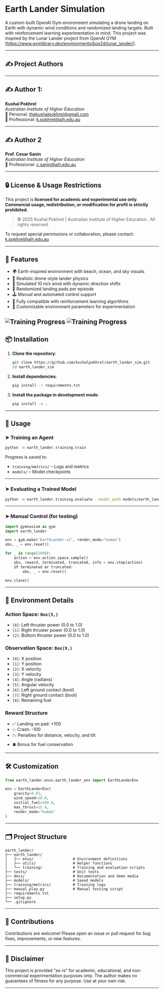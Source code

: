 # Earth Lander Simulation

A custom-built OpenAI Gym environment simulating a drone landing on Earth with dynamic wind conditions and randomized landing targets. Built with reinforcement learning experimentation in mind. This project was inspired by the Lunar Lander project from OpenAI GYM [https://www.gymlibrary.dev/environments/box2d/lunar_lander/].

---

## ✍️ Project Authors

---

## ✍️ Author 1:

**Kushal Pokhrel**  
*Australian Institute of Higher Education*  
📧 Personal: thekushalpokhrel@gmail.com  
📧 Professional: k.pokhrel@aih.edu.au  

---

## ✍️ Author 2

**Prof. Cesar Sanin**  
*Australian Institute of Higher Education*  
📧 Professional: c.sanin@aih.edu.au  

---


## 🔒 License & Usage Restrictions

This project is **licensed for academic and experimental use only**.  
**Commercial usage, redistribution, or modification for profit is strictly prohibited.**

> © 2025 Kushal Pokhrel | Australian Institute of Higher Education . All rights reserved.

To request special permissions or collaboration, please contact: k.pokhrel@aih.edu.au

---

## 🚀 Features

- 🌍 Earth-inspired environment with beach, ocean, and sky visuals
- 🚁 Realistic drone-style lander physics
- 💨 Simulated 10 m/s wind with dynamic direction shifts
- 🎯 Randomized landing pads per episode
- 🕹️ Manual and automated control support
- 🤖 Fully compatible with reinforcement learning algorithms
- 🧪 Customizable environment parameters for experimentation

![Training Progress](docs/training-image.png)
![Training Progress](docs/training-image-2.png)
---

## 📦 Installation

1. **Clone the repository**:

   ```bash
   git clone https://github.com/kushalpokhrel/earth_lander_sim.git
   cd earth_lander_sim
   ```

2. **Install dependencies**:

   ```bash
   pip install -r requirements.txt
   ```

3. **Install the package in development mode**:

   ```bash
   pip install -e .
   ```

---

## 🧠 Usage

### ➤ Training an Agent

```bash
python -m earth_lander.training.train
```

Progress is saved to:

- `training/metrics/` – Logs and metrics  
- `models/` – Model checkpoints

---

### ➤ Evaluating a Trained Model

```bash
python -m earth_lander.training.evaluate --model_path models/earth_lander_final.keras
```

---

### ➤ Manual Control (for testing)

```python
import gymnasium as gym
import earth_lander

env = gym.make('EarthLander-v2', render_mode="human")
obs, _ = env.reset()

for _ in range(1000):
    action = env.action_space.sample()
    obs, reward, terminated, truncated, info = env.step(action)
    if terminated or truncated:
        obs, _ = env.reset()

env.close()
```

---

## 🔧 Environment Details

### Action Space: `Box(3,)`

- `[0]`: Left thruster power (0.0 to 1.0)  
- `[1]`: Right thruster power (0.0 to 1.0)  
- `[2]`: Bottom thruster power (0.0 to 1.0)  

### Observation Space: `Box(9,)`

- `[0]`: X position  
- `[1]`: Y position  
- `[2]`: X velocity  
- `[3]`: Y velocity  
- `[4]`: Angle (radians)  
- `[5]`: Angular velocity  
- `[6]`: Left ground contact (bool)  
- `[7]`: Right ground contact (bool)  
- `[8]`: Remaining fuel  

### Reward Structure

- ✅ Landing on pad: +100  
- 💥 Crash: -100  
- 📉 Penalties for distance, velocity, and tilt  
- ⛽ Bonus for fuel conservation  

---

## 🛠️ Customization

```python
from earth_lander.envs.earth_lander_env import EarthLanderEnv

env = EarthLanderEnv(
    gravity=9.81,
    wind_speed=10.0,
    initial_fuel=100.0,
    max_thrust=15.0,
    render_mode="human"
)
```

---

## 🗂️ Project Structure

```
earth_lander/
├── earth_lander/
│   ├── envs/                  # Environment definitions
│   ├── utils/                 # Helper functions
│   └── training/              # Training and evaluation scripts
├── tests/                     # Unit tests
├── docs/                      # Documentation and demo media
├── models/                    # Saved models
├── training/metrics/          # Training logs
├── manual_play.py             # Manual testing script
├── requirements.txt
├── setup.py
└── .gitignore
```

---

## 🤝 Contributions

Contributions are welcome! Please open an issue or pull request for bug fixes, improvements, or new features.

---

## 📜 Disclaimer

This project is provided "as-is" for academic, educational, and non-commercial experimentation purposes only. The author makes no guarantees of fitness for any purpose. Use at your own risk.

---
